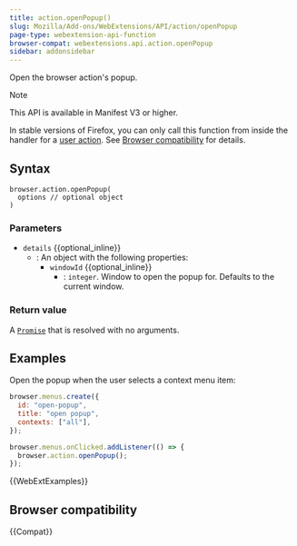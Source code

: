 ```yaml
---
title: action.openPopup()
slug: Mozilla/Add-ons/WebExtensions/API/action/openPopup
page-type: webextension-api-function
browser-compat: webextensions.api.action.openPopup
sidebar: addonsidebar
---
```


Open the browser action's popup.

> [!NOTE]
> This API is available in Manifest V3 or higher.

In stable versions of Firefox, you can only call this function from inside the handler for a [user action](/en-US/docs/Mozilla/Add-ons/WebExtensions/User_actions). See [Browser compatibility](#browser_compatibility) for details.

## Syntax

```js-nolint
browser.action.openPopup(
  options // optional object
)
```

### Parameters

- `details` {{optional_inline}}
  - : An object with the following properties:
    - `windowId` {{optional_inline}}
      - : `integer`. Window to open the popup for. Defaults to the current window.

### Return value

A [`Promise`](/en-US/docs/Web/JavaScript/Reference/Global_Objects/Promise) that is resolved with no arguments.

## Examples

Open the popup when the user selects a context menu item:

```js
browser.menus.create({
  id: "open-popup",
  title: "open popup",
  contexts: ["all"],
});

browser.menus.onClicked.addListener(() => {
  browser.action.openPopup();
});
```

{{WebExtExamples}}

## Browser compatibility

{{Compat}}
